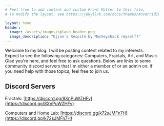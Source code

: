 ```yaml
---
# Feel free to add content and custom Front Matter to this file.
# To modify the layout, see https://jekyllrb.com/docs/themes/#overriding-theme-defaults

layout: home
header:
  image: /assets/images/splash_header.png
  image_description: "Djinn's Respite by Monkeyshack (myself)"
---
```

Welcome to my blog.  I will be posting content related to my interests.  Expect to see the following categories: Computers, Fractals, Art, and Music.  Glad you're here, and feel free to ask questions.  Below are links to some community discord servers that I'm either a member of or an admin on.  If you need help with those topics, feel free to join us.

## Discord Servers

Fractals: [https://discord.gg/8XnPuWZHFv](https://discord.gg/8XnPuWZHFv)

Computers and Home Lab: [https://discord.gg/k72sJMFn7H](https://discord.gg/k72sJMFn7H)
